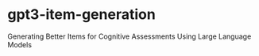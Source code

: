 # gpt3-item-generation
Generating Better Items for Cognitive Assessments Using Large Language Models
